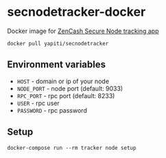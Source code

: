 # secnodetracker-docker
Docker image for [ZenCash Secure Node tracking app](https://github.com/ZencashOfficial/nodetracker)

`docker pull yapiti/secnodetracker`

## Environment variables

* `HOST` - domain or ip of your node
* `NODE_PORT` - node port (default: 9033)
* `RPC_PORT` - rpc port (default: 8233)
* `USER` - rpc user
* `PASSWORD` - rpc password

## Setup

`docker-compose run --rm tracker node setup`